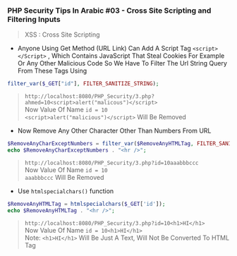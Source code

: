 
### PHP Security Tips In Arabic #03 - Cross Site Scripting and Filtering Inputs

> XSS : Cross Site Scripting

- Anyone Using Get Method (URL Link) Can Add A Script Tag `<script></Script>` , Which
 Contains JavaScript That Steal Cookies For Example Or Any Other Malicious Code
So We Have To Filter The Url String Query From These Tags Using
````php
filter_var($_GET["id"], FILTER_SANITIZE_STRING);
````
> `http://localhost:8080/PHP_Security/3.php?ahmed=10<script>alert("malicous")</script>`
> <br> Now Value Of Name `id = 10`
> <br> `<script>alert("malicious")</script>` Will Be Removed

- Now Remove Any Other Character Other Than Numbers From URL
````php
$RemoveAnyCharExceptNumbers = filter_var($RemoveAnyHTMLTag, FILTER_SANITIZE_NUMBER_INT);
echo $RemoveAnyCharExceptNumbers . "<hr />";
````
> `http://localhost:8080/PHP_Security/3.php?id=10aaabbbccc`
> <br> Now Value Of Name `id = 10`
> <br> `aaabbbccc` Will Be Removed
    
- Use `htmlspecialchars()` function
````php
$RemoveAnyHTMLTag = htmlspecialchars($_GET['id']);
echo $RemoveAnyHTMLTag . "<hr />";
````
> `http://localhost:8080/PHP_Security/3.php?id=10<h1>HI</h1>`
> <br> Now Value Of Name `id = 10<h1>HI</h1>`
> <br> Note: `<h1>HI</h1>` Will Be Just A Text, Will Not Be Converted To HTML Tag